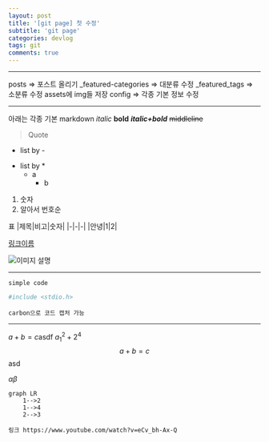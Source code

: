 ```yaml
---
layout: post
title: '[git page] 첫 수정'
subtitle: 'git page'
categories: devlog
tags: git
comments: true
---
```



___
posts => 포스트 올리기
_featured-categories => 대분류 수정
_featured_tags => 소분류 수정
assets에 img들 저장
config => 각종 기본 정보 수정
___
아래는 각종 기본 markdown
_italic_
**bold**
**_italic+bold_**
~~middleline~~
> Quote
- list by -
* list by *
    - a
        * b
1. 숫자
1. 알아서 번호순

표
|제목|비고|숫자|
|-|-|-|
|안녕|1|2|

[링크이름](joonsu0109-gh.github.io)

![이미지 설명](https://files.itworld.co.kr/archive/image/2017/12/GettyImages-889581518.jpg)


---

`simple code`  

```python       
#include <stdio.h>
```

```shell
carbon으로 코드 캡처 가능
```

---

$a+b=c$asdf
$a^2_1 + 2^4$
$$a+b = c $$asd

$\alpha \beta$

```mermaid
graph LR
    1-->2
    1-->4
    2-->3
    
링크 https://www.youtube.com/watch?v=eCv_bh-Ax-Q